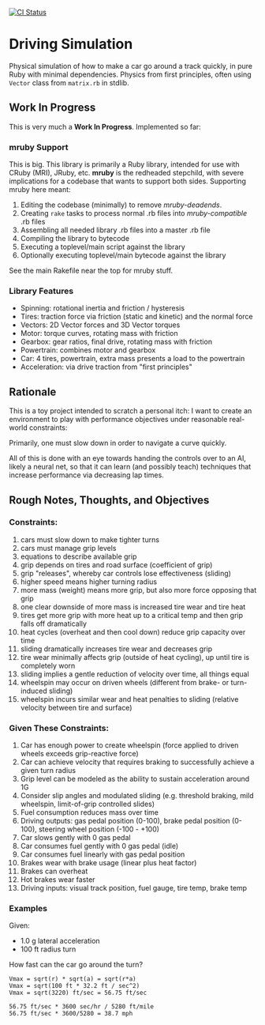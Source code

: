 [![CI Status](https://github.com/rickhull/driving_physics/actions/workflows/ci.yaml/badge.svg)](https://github.com/rickhull/driving_physics/actions/workflows/ci.yaml)

# Driving Simulation

Physical simulation of how to make a car go around a track quickly, in pure
Ruby with minimal dependencies.  Physics from first principles, often
using `Vector` class from `matrix.rb` in stdlib.

## Work In Progress

This is very much a **Work In Progress**.  Implemented so far:

### mruby Support

This is big.  This library is primarily a Ruby library, intended for use with
CRuby (MRI), JRuby, etc.  **mruby** is the redheaded stepchild, with severe
implications for a codebase that wants to support both sides.  Supporting
mruby here meant:

1. Editing the codebase (minimally) to remove *mruby-deadends*.
2. Creating `rake` tasks to process normal .rb files into *mruby-compatible*
   .rb files
3. Assembling all needed library .rb files into a master .rb file
4. Compiling the library to bytecode
5. Executing a toplevel/main script against the library
6. Optionally executing toplevel/main bytecode against the library

See the main Rakefile near the top for mruby stuff.

### Library Features

* Spinning: rotational inertia and friction / hysteresis
* Tires: traction force via friction (static and kinetic) and the normal force
* Vectors: 2D Vector forces and 3D Vector torques
* Motor: torque curves, rotating mass with friction
* Gearbox: gear ratios, final drive, rotating mass with friction
* Powertrain: combines motor and gearbox
* Car: 4 tires, powertrain, extra mass presents a load to the powertrain
* Acceleration: via drive traction from "first principles"

## Rationale

This is a toy project intended to scratch a personal itch: I want to create
an environment to play with performance objectives under reasonable real-world
constraints:

Primarily, one must slow down in order to navigate a curve
quickly.

All of this is done with an eye towards handing the controls over to an AI,
likely a neural net, so that it can learn (and possibly teach) techniques
that increase performance via decreasing lap times.

## Rough Notes, Thoughts, and Objectives

### Constraints:

1. cars must slow down to make tighter turns
2. cars must manage grip levels
3. equations to describe available grip
4. grip depends on tires and road surface (coefficient of grip)
5. grip "releases", whereby car controls lose effectiveness (sliding)
6. higher speed means higher turning radius
7. more mass (weight) means more grip, but also more force opposing that grip
8. one clear downside of more mass is increased tire wear and tire heat
9. tires get more grip with more heat up to a critical temp and then grip
   falls off dramatically
10. heat cycles (overheat and then cool down) reduce grip capacity over time
11. sliding dramatically increases tire wear and decreases grip
12. tire wear minimally affects grip (outside of heat cycling), up until tire
    is completely worn
13. sliding implies a gentle reduction of velocity over time, all things equal
14. wheelspin may occur on driven wheels (different from brake- or
    turn-induced sliding)
15. wheelspin incurs similar wear and heat penalties to sliding (relative
    velocity between tire and surface)

### Given These Constraints:

1. Car has enough power to create wheelspin (force applied to driven wheels
   exceeds grip-reactive force)
2. Car can achieve velocity that requires braking to successfully achieve a
   given turn radius
3. Grip level can be modeled as the ability to sustain acceleration around 1G
4. Consider slip angles and modulated sliding (e.g. threshold braking, mild
   wheelspin, limit-of-grip controlled slides)
5. Fuel consumption reduces mass over time
6. Driving outputs: gas pedal position (0-100), brake pedal position (0-100),
   steering wheel position (-100 - +100)
7. Car slows gently with 0 gas pedal
8. Car consumes fuel gently with 0 gas pedal (idle)
9. Car consumes fuel linearly with gas pedal position
10. Brakes wear with brake usage (linear plus heat factor)
11. Brakes can overheat
12. Hot brakes wear faster
13. Driving inputs: visual track position, fuel gauge, tire temp, brake temp

### Examples

Given:
* 1.0 g lateral acceleration
* 100 ft radius turn

How fast can the car go around the turn?

```
Vmax = sqrt(r) * sqrt(a) = sqrt(r*a)
Vmax = sqrt(100 ft * 32.2 ft / sec^2)
Vmax = sqrt(3220) ft/sec = 56.75 ft/sec

56.75 ft/sec * 3600 sec/hr / 5280 ft/mile
56.75 ft/sec * 3600/5280 = 38.7 mph
```
